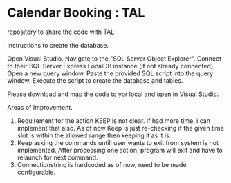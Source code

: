 # Calendar Booking : TAL
repository to share the code with TAL

Instructions to create the database.

Open Visual Studio.
Navigate to the "SQL Server Object Explorer".
Connect to their SQL Server Express LocalDB instance (if not already connected).
Open a new query window.
Paste the provided SQL script into the query window.
Execute the script to create the database and tables.

Please download and map the code to yor local and open in Visual Studio.

Areas of Improvement.

1. Requirement for the action KEEP is not clear. If had more time, i can implement that also. As of now Keep is just re-checking if the given time slot is within the allowed range then keeping it as it is. 
2. Keep asking the commands untill user wants to exit from system is not implemented. After processing one action, program will exit and have to relaunch for next command.
3. Connectionstring is hardcoded as of now, need to be made configurable.
